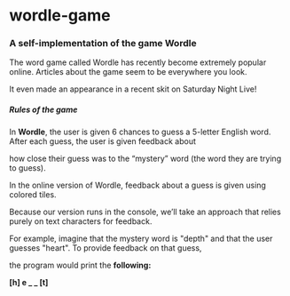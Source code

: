 # wordle-game
### A self-implementation of the game Wordle
The word game called Wordle has recently become extremely popular online. Articles about the game seem to be everywhere you look. 

It even made an appearance in a recent skit on Saturday Night Live!

##### Rules of the game
In **Wordle**, the user is given 6 chances to guess a 5-letter English word. After each guess, the user is given feedback about 

how close their guess was to the “mystery” word (the word they are trying to guess).

In the online version of Wordle, feedback about a guess is given using colored tiles. 

Because our version runs in the console, we’ll take an approach that relies purely on text characters for feedback.

For example, imagine that the mystery word is "depth" and that the user guesses "heart". To provide feedback on that guess,

the program would print the **following:**

**[h] e _ _ [t]**
